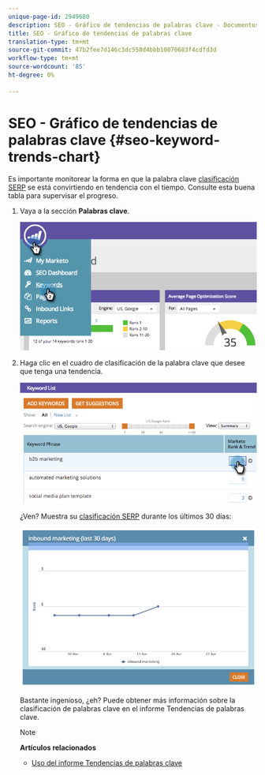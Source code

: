 ```yaml
---
unique-page-id: 2949680
description: SEO - Gráfico de tendencias de palabras clave - Documentos de marketing - Documentación del producto
title: SEO - Gráfico de tendencias de palabras clave
translation-type: tm+mt
source-git-commit: 47b2fee7d146c3dc558d4bbb10070683f4cdfd3d
workflow-type: tm+mt
source-wordcount: '85'
ht-degree: 0%

---
```



# SEO - Gráfico de tendencias de palabras clave {#seo-keyword-trends-chart}

Es importante monitorear la forma en que la palabra clave [clasificación SERP](../../../../product-docs/additional-apps/seo/understanding-seo/understanding-search-engine-optimization.md) se está convirtiendo en tendencia con el tiempo. Consulte esta buena tabla para supervisar el progreso.

1. Vaya a la sección **Palabras clave**.

   ![](assets/image2014-9-18-12-3a5-3a7.png)

1. Haga clic en el cuadro de clasificación de la palabra clave que desee que tenga una tendencia.

   ![](assets/image2014-9-18-12-3a5-3a11.png)

   ¿Ven? Muestra su [clasificación SERP](../../../../product-docs/additional-apps/seo/understanding-seo/understanding-search-engine-optimization.md) durante los últimos 30 días:

   ![](assets/image2014-9-18-12-3a5-3a14.png)

   Bastante ingenioso, ¿eh? Puede obtener más información sobre la clasificación de palabras clave en el informe Tendencias de palabras clave.

   >[!NOTE]
   >
   >**Artículos relacionados**
   >
   >    
   >    
   >    * [Uso del informe Tendencias de palabras clave](../../../../product-docs/additional-apps/seo/reports/seo-use-the-keyword-trends-report.md)


